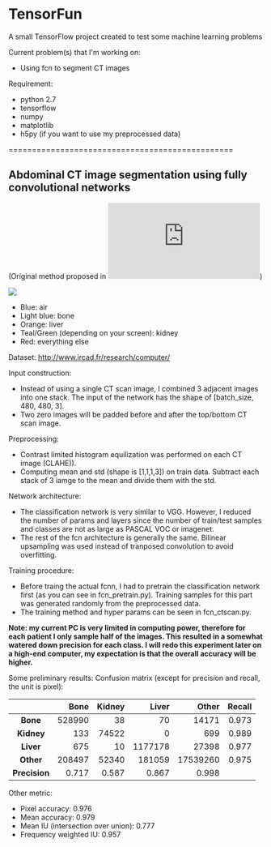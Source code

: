 # TensorFun

A small TensorFlow project created to test some machine learning problems

Current problem(s) that I'm working on:
* Using fcn to segment CT images

Requirement:

* python 2.7
* tensorflow
* numpy
* matplotlib
* h5py (if you want to use my preprocessed data)


================================================
## Abdominal CT image segmentation using fully convolutional networks
(Original method proposed in ![Jonathan Long et al., 2015](https://people.eecs.berkeley.edu/~jonlong/long_shelhamer_fcn.pdf))

![](https://lh3.googleusercontent.com/-ngeNapT4Coo/WPBubqpvy6I/AAAAAAAAN-Q/SsdttF6ZV7YnMHNNmfOLMpQCLW7fh0WHwCJoC/w530-h176/file1.gif)

* Blue: air
* Light blue: bone
* Orange: liver
* Teal/Green (depending on your screen): kidney
* Red: everything else

Dataset: http://www.ircad.fr/research/computer/

Input construction:
* Instead of using a single CT scan image, I combined 3 adjacent images into one stack. The input of the network has the shape of [batch_size, 480, 480, 3].
* Two zero images will be padded before and after the top/bottom CT scan image.

Preprocessing:
* Contrast limited histogram equilization was performed on each CT image (CLAHE)).
* Computing mean and std (shape is [1,1,1,3]) on train data. Subtract each stack of 3 iamge to the mean and divide them with the std.

Network architecture:
* The classification network is very similar to VGG. However, I reduced the number of params and layers since the number of train/test samples and classes are not as large as PASCAL VOC or imagenet.
* The rest of the fcn architecture is generally the same. Bilinear upsampling was used instead of tranposed convolution to avoid overfitting.

Training procedure:
* Before traing the actual fcnn, I had to pretrain the classification network first (as you can see in fcn_pretrain.py). Training samples for this part was generated randomly from the preprocessed data.
* The training method and hyper params can be seen in fcn_ctscan.py.

**Note: my current PC is very limited in computing power, therefore for each patient I only sample half of the images. This resulted in a somewhat watered down precision for each class. I will redo this experiment later on a high-end computer, my expectation is that the overall accuracy will be higher.**

Some preliminary results:
Confusion matrix (except for precision and recall, the unit is pixel):

|| Bone         |Kidney  |Liver  |Other    |Recall   |
|:-------------:|-------:|------:| -------:|--------:|------:|
|**Bone**       |528990  |38     |70       |14171    |0.973  |
|**Kidney**     |133     |74522  |0        |699      |0.989  |
|**Liver**      |675     |10     |1177178  |27398    |0.977  |
|**Other**      |208497  |52340  |181059   |17539260 |0.975  |
|**Precision**  |0.717   |0.587  |0.867    |0.998    |

Other metric:
* Pixel accuracy: 0.976
* Mean accuracy: 0.979
* Mean IU (intersection over union): 0.777
* Frequency weighted IU: 0.957
